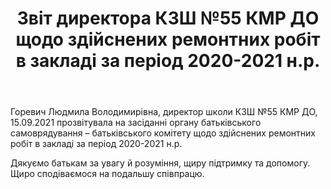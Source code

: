 ﻿---
title: Звіт директора КЗШ №55 КМР ДО щодо здійснених ремонтних робіт в закладі за період 2020-2021 н.р.
---

Горевич Людмила Володимирівна, директор школи КЗШ №55 КМР ДО, 15.09.2021 прозвітувала на засіданні органу батьківського самоврядування – батьківського комітету щодо здійснених ремонтних робіт в закладі за період 2020-2021 н.р.

Дякуємо батькам за увагу й розуміння, щиру підтримку та допомогу. Щиро сподіваємося на подальшу співпрацю.

<youtube id="OiHfrGulnqE"></youtube>